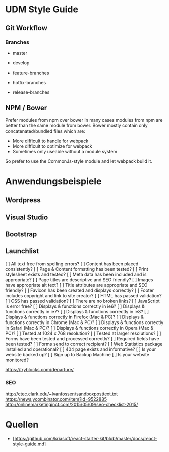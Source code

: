 # UDM Style Guide

## Git Workflow

### Branches

- master 
- develop

- feature-branches
- hotfix-branches
- release-branches

## NPM / Bower

Prefer modules from npm over bower
In many cases modules from npm are better than the same module from bower. Bower mostly contain only concatenated/bundled files which are:

- More difficult to handle for webpack
- More difficult to optimize for webpack
- Sometimes only useable without a module system

So prefer to use the CommonJs-style module and let webpack build it.

# Anwendungsbeispiele

## Wordpress

## Visual Studio 

## Bootstrap

## Launchlist


[ ] All text free from spelling errors?
[ ] Content has been placed consistently?
[ ] Page & Content formatting has been tested?
[ ] Print stylesheet exists and tested?
[ ] Meta data has been included and is appropriate?
[ ] Page titles are descriptive and SEO friendly?
[ ] Images have appropriate alt text?
[ ] Title attributes are appropriate and SEO friendly?
[ ] Favicon has been created and displays correctly?
[ ] Footer includes copyright and link to site creator?
[ ] HTML has passed validation?
[ ] CSS has passed validation?
[ ] There are no broken links?
[ ] JavaScript is error free?
[ ] Displays & functions correctly in ie6?
[ ] Displays & functions correctly in ie7?
[ ] Displays & functions correctly in ie8?
[ ] Displays & functions correctly in Firefox (Mac & PC)?
[ ] Displays & functions correctly in Chrome (Mac & PC)?
[ ] Displays & functions correctly in Safari (Mac & PC)?
[ ] Displays & functions correctly in Opera (Mac & PC)?
[ ] Tested at 1024 x 768 resolution?
[ ] Tested at larger resolutions?
[ ] Forms have been tested and processed correctly?
[ ] Required fields have been tested?
[ ] Forms send to correct recipient?
[ ] Web Statistics package installed and operational?
[ ] 404 page exists and informative?
[ ] Is your website backed up?
[ ] Sign up to Backup Machine
[ ] Is your website monitored? 

https://tryblocks.com/departure/

### SEO

http://ctec.clark.edu/~lvanfossen/sandboxposttext.txt
https://news.ycombinator.com/item?id=9522885
http://onlinemarketinginct.com/2015/05/09/seo-checklist-2015/


# Quellen

- [https://github.com/kriasoft/react-starter-kit/blob/master/docs/react-style-guide.md]